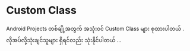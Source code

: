 # Custom Class
Android Projects တစ်ချို့အတွက် အသုံးဝင် Custom Class များ စုထားပါတယ် . လိုအပ်လို့သုံးချင်သူများ ရှိရင်လည်း သုံးနိုင်ပါတယ် ...
